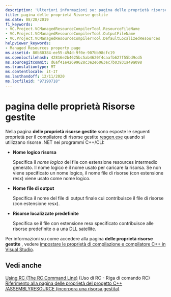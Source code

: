 ```yaml
---
description: 'Ulteriori informazioni su: pagina delle proprietà risorse gestite'
title: pagina delle proprietà Risorse gestite
ms.date: 08/28/2019
f1_keywords:
- VC.Project.VCManagedResourceCompilerTool.ResourceFileName
- VC.Project.VCManagedResourceCompilerTool.OutputFileName
- VC.Project.VCManagedResourceCompilerTool.DefaultLocalizedResources
helpviewer_keywords:
- Managed Resources property page
ms.assetid: 80b80384-ee55-494d-9f0e-907bb98cfc19
ms.openlocfilehash: 42816e2b4625bc5ab4620f4caafb627f55bd9cd5
ms.sourcegitcommit: d6af41e42699628c3e2e6063ec7b03931a49a098
ms.translationtype: MT
ms.contentlocale: it-IT
ms.lasthandoff: 12/11/2020
ms.locfileid: "97190718"
---
```

# <a name="managed-resources-property-page"></a>pagina delle proprietà Risorse gestite

Nella pagina **delle proprietà risorse gestite** sono esposte le seguenti proprietà per il compilatore di risorse gestite [resgen.exe](/dotnet/framework/tools/resgen-exe-resource-file-generator) quando si utilizzano risorse .NET nei programmi C++/CLI:

- **Nome logico risorsa**

   Specifica il *nome logico* del file con estensione resources intermedio generato. Il nome logico è il nome usato per caricare la risorsa. Se non viene specificato un nome logico, il nome file di risorse (con estensione resx) viene usato come nome logico.

- **Nome file di output**

   Specifica il nome del file di output finale cui contribuisce il file di risorse (con estensione resx).

- **Risorse localizzate predefinite**

   Specifica se il file con estensione resx specificato contribuisce alle risorse predefinite o a una DLL satellite.

Per informazioni su come accedere alla pagina **delle proprietà risorse gestite** , vedere [impostare le proprietà di compilazione e compilatore C++ in Visual Studio](../working-with-project-properties.md).

## <a name="see-also"></a>Vedi anche

[Using RC (The RC Command Line)](/windows/win32/menurc/using-rc-the-rc-command-line-) (Uso di RC - Riga di comando RC)<br>
[Riferimento alla pagina delle proprietà del progetto C++](property-pages-visual-cpp.md)<br>
[/ASSEMBLYRESOURCE (incorpora una risorsa gestita)](assemblyresource-embed-a-managed-resource.md)
